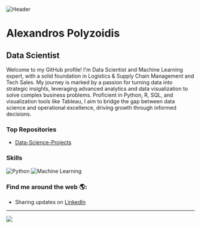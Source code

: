 ![Header](URL_TO_YOUR_IMAGE)

# Alexandros Polyzoidis
## Data Scientist

Welcome to my GitHub profile! I'm Data Scientist and Machine Learning expert, with a solid foundation in Logistics & Supply Chain Management and Tech Sales. My journey is marked by a passion for turning data into strategic insights, leveraging advanced analytics and data visualization to solve complex business problems. Proficient in Python, R, SQL, and visualization tools like Tableau, I aim to bridge the gap between data science and operational excellence, driving growth through informed decisions.

### Top Repositories

- [Data-Science-Projects]([URL_TO_YOUR_REPO](https://github.com/AlexandrosPol/Data-Science-Projects/))

### Skills

![Python](URL_TO_PYTHON_BADGE) ![Machine Learning](URL_TO_ML_BADGE)

### Find me around the web 🌎:
- Sharing updates on [LinkedIn]([YOUR_LINKEDIN_URL](https://www.linkedin.com/in/alexandrospolyzoidis/))

---
![](https://github-readme-stats.vercel.app/api?username=yourusername&show_icons=true)




<!--
**AlexandrosPol/AlexandrosPol** is a ✨ _special_ ✨ repository because its `README.md` (this file) appears on your GitHub profile.

Here are some ideas to get you started:

- 🔭 I’m currently working on ...
- 🌱 I’m currently learning ...
- 👯 I’m looking to collaborate on ...
- 🤔 I’m looking for help with ...
- 💬 Ask me about ...
- 📫 How to reach me: ...
- 😄 Pronouns: ...
- ⚡ Fun fact: ...
-->
